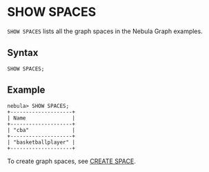 # SHOW SPACES

`SHOW SPACES` lists all the graph spaces in the Nebula Graph examples.

## Syntax

```ngql
SHOW SPACES;
```

## Example

```ngql
nebula> SHOW SPACES;
+--------------------+
| Name               |
+--------------------+
| "cba"              |
+--------------------+
| "basketballplayer" |
+--------------------+
```

To create graph spaces, see [CREATE SPACE](1.create-space.md).
